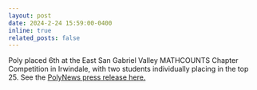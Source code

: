 ```yaml
---
layout: post
date: 2024-2-24 15:59:00-0400
inline: true
related_posts: false
---
```


Poly placed 6th at the East San Gabriel Valley MATHCOUNTS Chapter Competition in Irwindale, with two students individually placing in the top 25. See the [PolyNews press release here.](https://www.polytechnic.org/news-detail?pk=1495586&fromId=268967)

